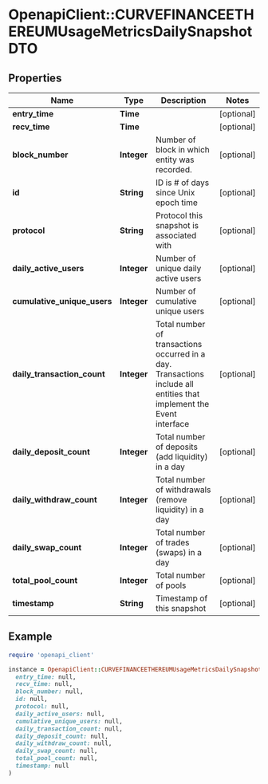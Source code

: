 # OpenapiClient::CURVEFINANCEETHEREUMUsageMetricsDailySnapshotDTO

## Properties

| Name | Type | Description | Notes |
| ---- | ---- | ----------- | ----- |
| **entry_time** | **Time** |  | [optional] |
| **recv_time** | **Time** |  | [optional] |
| **block_number** | **Integer** | Number of block in which entity was recorded. | [optional] |
| **id** | **String** | ID is # of days since Unix epoch time | [optional] |
| **protocol** | **String** | Protocol this snapshot is associated with | [optional] |
| **daily_active_users** | **Integer** | Number of unique daily active users | [optional] |
| **cumulative_unique_users** | **Integer** | Number of cumulative unique users | [optional] |
| **daily_transaction_count** | **Integer** | Total number of transactions occurred in a day. Transactions include all entities that implement the Event interface | [optional] |
| **daily_deposit_count** | **Integer** | Total number of deposits (add liquidity) in a day | [optional] |
| **daily_withdraw_count** | **Integer** | Total number of withdrawals (remove liquidity) in a day | [optional] |
| **daily_swap_count** | **Integer** | Total number of trades (swaps) in a day | [optional] |
| **total_pool_count** | **Integer** | Total number of pools | [optional] |
| **timestamp** | **String** | Timestamp of this snapshot | [optional] |

## Example

```ruby
require 'openapi_client'

instance = OpenapiClient::CURVEFINANCEETHEREUMUsageMetricsDailySnapshotDTO.new(
  entry_time: null,
  recv_time: null,
  block_number: null,
  id: null,
  protocol: null,
  daily_active_users: null,
  cumulative_unique_users: null,
  daily_transaction_count: null,
  daily_deposit_count: null,
  daily_withdraw_count: null,
  daily_swap_count: null,
  total_pool_count: null,
  timestamp: null
)
```

